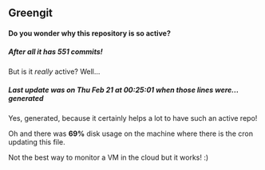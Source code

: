 ## Greengit

#### Do you wonder why this repository is so active?

##### After all it has 551 commits!

But is it *really* active? Well...

##### Last update was on Thu Feb 21 at 00:25:01 when those lines were... generated

Yes, generated, because it certainly helps a lot to have such an active repo!

Oh and there was **69%** disk usage on the machine
where there is the cron updating this file.

Not the best way to monitor a VM in the cloud but it works! :)
